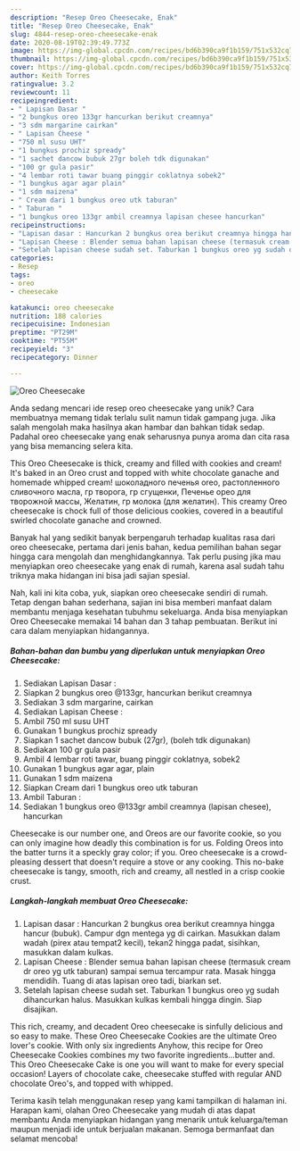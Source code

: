 ```yaml
---
description: "Resep Oreo Cheesecake, Enak"
title: "Resep Oreo Cheesecake, Enak"
slug: 4844-resep-oreo-cheesecake-enak
date: 2020-08-19T02:39:49.773Z
image: https://img-global.cpcdn.com/recipes/bd6b390ca9f1b159/751x532cq70/oreo-cheesecake-foto-resep-utama.jpg
thumbnail: https://img-global.cpcdn.com/recipes/bd6b390ca9f1b159/751x532cq70/oreo-cheesecake-foto-resep-utama.jpg
cover: https://img-global.cpcdn.com/recipes/bd6b390ca9f1b159/751x532cq70/oreo-cheesecake-foto-resep-utama.jpg
author: Keith Torres
ratingvalue: 3.2
reviewcount: 11
recipeingredient:
- " Lapisan Dasar "
- "2 bungkus oreo 133gr hancurkan berikut creamnya"
- "3 sdm margarine cairkan"
- " Lapisan Cheese "
- "750 ml susu UHT"
- "1 bungkus prochiz spready"
- "1 sachet dancow bubuk 27gr boleh tdk digunakan"
- "100 gr gula pasir"
- "4 lembar roti tawar buang pinggir coklatnya sobek2"
- "1 bungkus agar agar plain"
- "1 sdm maizena"
- " Cream dari 1 bungkus oreo utk taburan"
- " Taburan "
- "1 bungkus oreo 133gr ambil creamnya lapisan chesee hancurkan"
recipeinstructions:
- "Lapisan dasar : Hancurkan 2 bungkus orea berikut creamnya hingga hancur (bubuk). Campur dgn mentega yg di cairkan. Masukkan dalam wadah (pirex atau tempat2 kecil), tekan2 hingga padat, sisihkan, masukkan dalam kulkas."
- "Lapisan Cheese : Blender semua bahan lapisan cheese (termasuk cream dr oreo yg utk taburan) sampai semua tercampur rata. Masak hingga mendidih. Tuang di atas lapisan oreo tadi, biarkan set."
- "Setelah lapisan cheese sudah set. Taburkan 1 bungkus oreo yg sudah dihancurkan halus. Masukkan kulkas kembali hingga dingin. Siap disajikan."
categories:
- Resep
tags:
- oreo
- cheesecake

katakunci: oreo cheesecake 
nutrition: 188 calories
recipecuisine: Indonesian
preptime: "PT29M"
cooktime: "PT55M"
recipeyield: "3"
recipecategory: Dinner

---
```



![Oreo Cheesecake](https://img-global.cpcdn.com/recipes/bd6b390ca9f1b159/751x532cq70/oreo-cheesecake-foto-resep-utama.jpg)

Anda sedang mencari ide resep oreo cheesecake yang unik? Cara membuatnya memang tidak terlalu sulit namun tidak gampang juga. Jika salah mengolah maka hasilnya akan hambar dan bahkan tidak sedap. Padahal oreo cheesecake yang enak seharusnya punya aroma dan cita rasa yang bisa memancing selera kita.

This Oreo Cheesecake is thick, creamy and filled with cookies and cream! It&#39;s baked in an Oreo crust and topped with white chocolate ganache and homemade whipped cream! шоколадного печенья oreo, растопленного сливочного масла, гр творога, гр сгущенки, Печенье орео для творожной массы, Желатин, гр молока (для желатин). This creamy Oreo cheesecake is chock full of those delicious cookies, covered in a beautiful swirled chocolate ganache and crowned.

Banyak hal yang sedikit banyak berpengaruh terhadap kualitas rasa dari oreo cheesecake, pertama dari jenis bahan, kedua pemilihan bahan segar hingga cara mengolah dan menghidangkannya. Tak perlu pusing jika mau menyiapkan oreo cheesecake yang enak di rumah, karena asal sudah tahu triknya maka hidangan ini bisa jadi sajian spesial.


Nah, kali ini kita coba, yuk, siapkan oreo cheesecake sendiri di rumah. Tetap dengan bahan sederhana, sajian ini bisa memberi manfaat dalam membantu menjaga kesehatan tubuhmu sekeluarga. Anda bisa menyiapkan Oreo Cheesecake memakai 14 bahan dan 3 tahap pembuatan. Berikut ini cara dalam menyiapkan hidangannya.

<!--inarticleads1-->

##### Bahan-bahan dan bumbu yang diperlukan untuk menyiapkan Oreo Cheesecake:

1. Sediakan  Lapisan Dasar :
1. Siapkan 2 bungkus oreo @133gr, hancurkan berikut creamnya
1. Sediakan 3 sdm margarine, cairkan
1. Sediakan  Lapisan Cheese :
1. Ambil 750 ml susu UHT
1. Gunakan 1 bungkus prochiz spready
1. Siapkan 1 sachet dancow bubuk (27gr), (boleh tdk digunakan)
1. Sediakan 100 gr gula pasir
1. Ambil 4 lembar roti tawar, buang pinggir coklatnya, sobek2
1. Gunakan 1 bungkus agar agar, plain
1. Gunakan 1 sdm maizena
1. Siapkan  Cream dari 1 bungkus oreo utk taburan
1. Ambil  Taburan :
1. Sediakan 1 bungkus oreo @133gr ambil creamnya (lapisan chesee), hancurkan


Cheesecake is our number one, and Oreos are our favorite cookie, so you can only imagine how deadly this combination is for us. Folding Oreos into the batter turns it a speckly gray color; if you. Oreo cheesecake is a crowd-pleasing dessert that doesn&#39;t require a stove or any cooking. This no-bake cheesecake is tangy, smooth, rich and creamy, all nestled in a crisp cookie crust. 

<!--inarticleads2-->

##### Langkah-langkah membuat Oreo Cheesecake:

1. Lapisan dasar : Hancurkan 2 bungkus orea berikut creamnya hingga hancur (bubuk). Campur dgn mentega yg di cairkan. Masukkan dalam wadah (pirex atau tempat2 kecil), tekan2 hingga padat, sisihkan, masukkan dalam kulkas.
1. Lapisan Cheese : Blender semua bahan lapisan cheese (termasuk cream dr oreo yg utk taburan) sampai semua tercampur rata. Masak hingga mendidih. Tuang di atas lapisan oreo tadi, biarkan set.
1. Setelah lapisan cheese sudah set. Taburkan 1 bungkus oreo yg sudah dihancurkan halus. Masukkan kulkas kembali hingga dingin. Siap disajikan.


This rich, creamy, and decadent Oreo cheesecake is sinfully delicious and so easy to make. These Oreo Cheesecake Cookies are the ultimate Oreo lover&#39;s cookie. With only six ingredients Anyhow, this recipe for Oreo Cheesecake Cookies combines my two favorite ingredients…butter and. This Oreo Cheesecake Cake is one you will want to make for every special occasion! Layers of chocolate cake, cheesecake stuffed with regular AND chocolate Oreo&#39;s, and topped with whipped. 

Terima kasih telah menggunakan resep yang kami tampilkan di halaman ini. Harapan kami, olahan Oreo Cheesecake yang mudah di atas dapat membantu Anda menyiapkan hidangan yang menarik untuk keluarga/teman maupun menjadi ide untuk berjualan makanan. Semoga bermanfaat dan selamat mencoba!
